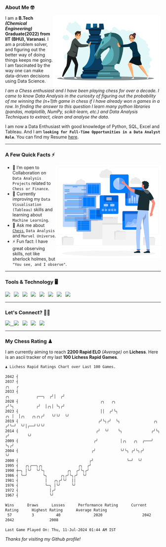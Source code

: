 ### About Me 🤓
<img align="right" alt="Coding" width="350" src="https://github.com/Laxman-Lakhan/Laxman-Lakhan/blob/master/Assets/Chess_Vector.jpg">   

I am a **B.Tech** _**(Chemical Engineering)**_ **Graduate(2022) from IIT (BHU), Varanasi**. I am a problem solver, and figuring out the better way of doing things keeps me going. I am fascinated by the way one can make data-driven decisions using Data Science. 

_I am a Chess enthusiast and I have been playing chess for over a decade. I came to know Data Analysis in the curiosity of figuring out the probability of me winning the (n+1)th game in chess if I have already won n games in a row. In finding the answer to this question I learn many python libraries (pandas, matplotlib, NumPy, scikit-learn, etc.) and Data Analysis Techniques to extract, clean and analyse the data._

I am now a Data Enthusiast with good knowledge of Python, SQL, Excel and Tableau. And I am **`looking for Full-Time Opportunities in a Data Analyst Role`**. You can find my Resume
 [here](https://drive.google.com/file/d/1UIOoogRLj5eGQFQBkuvMmTISZVdl2Ok7/view?usp=sharing).


---

### A Few Quick Facts ⚡️
<img align="right" alt="Coding" width="340" src="https://github.com/Laxman-Lakhan/Laxman-Lakhan/blob/master/Assets/Data_Vector.jpg">   

- 🤝 I’m open to Collaboration on `Data Analysis Projects` related to `Chess or Finance`.
- 📖 Currently improving my `Data Visualisation (Tableau)` skills and learning about `Machine Learning`.
- 💬 Ask me about [`Chess`](https://lichess.org/@/YourKingIsInDanger), `Data Analysis` and `Marvel Universe`.
- ⚡️ Fun fact: I have great observing skills, not like sherlock holmes, but `"You see, and I observe"`.

---
### Tools & Technology 🖥

<img src="https://img.shields.io/badge/Python-white?logo=Python&logoColor=ColorName&style=ShieldStyle" /> &nbsp;
<img src="https://img.shields.io/badge/MySQL-white?logo=MySQL&logoColor=ColorName&style=ShieldStyle" /> &nbsp;
<img src="https://img.shields.io/badge/Tableau-white?logo=Tableau&logoColor=ColorName&style=ShieldStyle" /> &nbsp;
<img src="https://img.shields.io/badge/Excel-white?logo=Microsoft+Excel&logoColor=196F3D&style=ShieldStyle" /> &nbsp;
<img src="https://img.shields.io/badge/Jupyter-white?logo=Jupyter&logoColor=ColorName&style=ShieldStyle" /> &nbsp;
<img src="https://img.shields.io/badge/pandas-white?logo=Pandas&logoColor=000080&style=ShieldStyle" /> &nbsp;
<img src="https://img.shields.io/badge/numpy-white?logo=Numpy&logoColor=85C1E9&style=ShieldStyle" /> &nbsp;
<img src="https://img.shields.io/badge/scikit learn-white?logo=Scikit+Learn&logoColor=ColorName&style=ShieldStyle" /> &nbsp;



---

### Let's Connect? 🫳🏻

<a href="mailto:laxmansingh.lakhan@gmail.com"> <img src="https://img.icons8.com/fluent/48/000000/gmail.png" width="3.5%"/> &nbsp;
[<img src="https://img.icons8.com/color/48/000000/linkedin.png" width="3.5%"/>](https://www.linkedin.com/in/laxman-lakhan/)  &nbsp;
[<img src="https://img.icons8.com/fluent/48/000000/facebook-new.png" width="3.5%"/>](https://www.facebook.com/s.laxmanlakhan/)  &nbsp;
[<img src="https://img.icons8.com/fluent/48/000000/instagram-new.png" width="3.5%"/>](https://www.instagram.com/laxman.lakhan/)  &nbsp;
[<img src="https://img.icons8.com/color/48/000000/twitter.png" width="3.5%"/>](https://twitter.com/laxman__lakhan)  &nbsp;

 ---
  
### My Chess Rating ♟
  
I am currently aiming to reach **2200 Rapid ELO** *(Average)* on **Lichess**. Here is an ascii tracker of my last **100 Lichess Rapid Games**.

  ```
  ♟︎ 𝙻𝚒𝚌𝚑𝚎𝚜𝚜 Rapid 𝚁𝚊𝚝𝚒𝚗𝚐𝚜 𝙲𝚑𝚊𝚛𝚝 𝚘𝚟𝚎𝚛 𝙻𝚊𝚜𝚝 𝟷00 𝙶𝚊𝚖𝚎𝚜.
  
2042 ┤
2037 ┤                                                                                             ╭╮   ╭
2033 ┤                                                                        ╭╮            ╭──╮  ╭╯│  ╭╯
2028 ┤                                     ╭╮   ╭╮                           ╭╯╰╮          ╭╯  │╭╮│ ╰╮╭╯
2023 ┤                                     ││  ╭╯╰╮                       ╭╮ │  │╭╮   ╭╮╭╮╭╯   ╰╯╰╯  ╰╯
2019 ┤                                    ╭╯╰╮╭╯  ╰╮               ╭╮    ╭╯╰─╯  ╰╯│╭──╯╰╯╰╯
2014 ┤                                   ╭╯  ╰╯    ╰╮             ╭╯╰╮  ╭╯        ╰╯
2009 ┤                                  ╭╯          │╭╮   ╭╮  ╭───╯  ╰╮╭╯
2004 ┤                                 ╭╯           ╰╯╰╮ ╭╯╰╮╭╯       ╰╯
2000 ┤                                ╭╯               ╰─╯  ╰╯
1995 ┤   ╭╮╭──╮╭╮                ╭╮  ╭╯
1990 ┼─╮ │╰╯  ╰╯╰╮          ╭╮  ╭╯╰╮╭╯
1986 ┤ ╰─╯       ╰╮      ╭╮╭╯╰╮╭╯  ╰╯
1981 ┤            │   ╭╮╭╯╰╯  ││
1976 ┤            ╰─╮ │╰╯     ╰╯
1972 ┤              │╭╯
1967 ┤              ╰╯ 

Wins      Draws      Losses      Performance Rating      Current Rating      Highest Rating      Average Rating
   57         3          40               2020                  2042                2042                2008     

Last Game Played On: Thu, 11-Jul-2024 01:44 AM IST
  ```
  
  
*Thanks for visiting my Github profile!*
